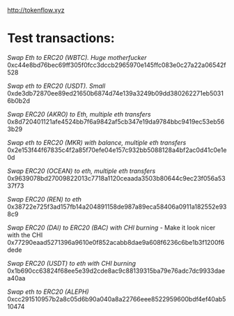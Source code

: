 http://tokenflow.xyz

# Test transactions:

*Swap Eth to ERC20 (WBTC). Huge motherfucker*
0xc44e8bd76bec69ff305f0fcc3dccb2965970e145ffc083e0c27a22a06542f528

*Swap eth to ERC20 (USDT). Small*
0xde3db72870ee89ed21650b6874d74e139a3249b09dd380262271eb50316b0b2d

*Swap ERC20 (AKRO) to Eth, multiple eth transfers*
0x8d720401121afe4524bb7f6a9842af5cb347e19da9784bbc9419ec53eb563b29

*Swap eth to ERC20 (MKR) with balance, multiple eth transfers*
0x2e153f44f67835c4f2a85f70efe04e157c932bb5088128a4bf2ac0d41c0e1e0d

*Swap ERC20 (OCEAN) to eth, multiple eth transfers*
0x9639078bd27009822013c7718a1120ceaada3503b80644c9ec23f056a5337f73

*Swap ERC20 (REN) to eth*
0x38722e725f3ad157fb14a204891158de987a89eca58406a0911a182552e938c9

*Swap ERC20 (DAI) to ERC20 (BAC) with CHI burning* - Make it look nicer with the CHI
0x77290eaad5271396a9610e0f852acabb8dae9a608f6236c6be1b3f1200f6dede

*Swap ERC20 (USDT) to eth with CHI burning* 
0x1b690cc63824f68ee5e39d2cde8ac9c88139315ba79e76adc7dc9933daea40aa

*Swap eth to ERC20 (ALEPH)* 
0xcc291510957b2a8c05d6b90a040a8a22766eee8522959600bdf4ef40ab510474

